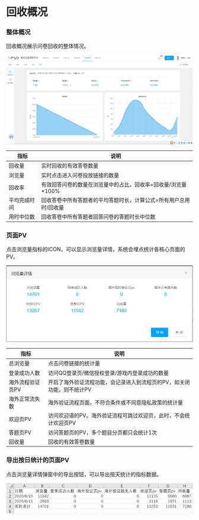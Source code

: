 # 回收概况

### 整体概况

回收概况展示问卷回收的整体情况。

![整体概况](<../../.gitbook/assets/image (9).png>)

| 指标     | 说明                                  |
| ------ | ----------------------------------- |
| 回收量    | 实时回收的有效答卷数量                         |
| 浏览量    | 实时点击进入问卷投放链接的数量                     |
| 回收率    | 有效回答问卷的数量在浏览量中的占比，回收率=回收量/浏览量\*100% |
| 平均完成时间 | 回收答卷中所有答题者的平均答题时长，计算公式=所有用户总用时/回收量  |
| 用时中位数  | 回收答卷中所有答题者回答问卷的答题时长中位数              |

### 页面PV

点击浏览量指标的ICON，可以显示浏览量详情，系统会埋点统计各核心页面的PV。

![各页面统计量](<../../.gitbook/assets/image (463).png>)

| 指标        | 说明                                    |
| --------- | ------------------------------------- |
| 总浏览量      | 点击问卷链接的统计量                            |
| 登录成功人数    | 访问QQ登录页/微信授权登录/游戏内登录成功的数量             |
| 海外流程验证页PV | 开启了海外验证流程功能，会记录进入到流程页的PV，如关闭功能，则不统计PV |
| 海外正常流失数   | 海外验证流程页面，不符合条件或不同意隐私政策的统计量            |
| 欢迎页PV     | 访问欢迎语的PV。海外验证流程可跳过欢迎页，此时，不会统计欢迎页PV    |
| 答题页PV     | 访问答题页的PV，多个题目分页都只会统计1次                |
| 回收量       | 回收的有效答卷数量                             |

### 导出按日统计的页面PV

点击浏览量详情弹窗中的导出按钮，可以导出按天统计的指标数据。

![按天记录](<../../.gitbook/assets/image (614).png>)

